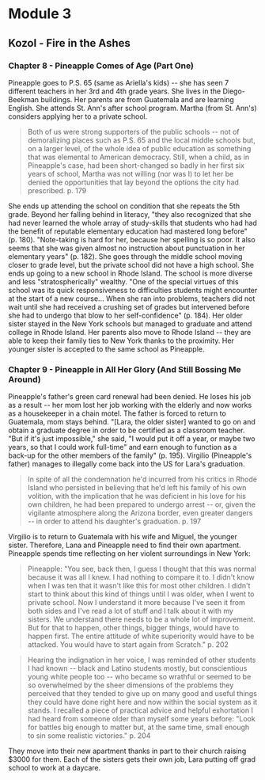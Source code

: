 Module 3
========

Kozol - Fire in the Ashes
-------------------------

### Chapter 8 - Pineapple Comes of Age (Part One)

Pineapple goes to P.S. 65 (same as Ariella's kids) -- she has seen 7 different teachers in her 3rd and 4th grade years. She lives in the Diego-Beekman buildings. Her parents are from Guatemala and are learning English. She attends St. Ann's after school program. Martha (from St. Ann's) considers applying her to a private school.

> Both of us were strong supporters of the public schools -- not of demoralizing places such as P.S. 65 and the local middle schools but, on a larger level, of the whole idea of public education as something that was elemental to American democracy. Still, when a child, as in Pineapple's case, had been short-changed so badly in her first six years of school, Martha was not willing (nor was I) to let her be denied the opportunities that lay beyond the options the city had prescribed.
> p. 179

She ends up attending the school on condition that she repeats the 5th grade. Beyond her falling behind in literacy, "they also recognized that she had never learned the whole array of study-skills that students who had had the benefit of reputable elementary education had mastered long before" (p. 180). "Note-taking is hard for her, because her spelling is so poor. It also seems that she was given almost no instruction about punctuation in her elementary years" (p. 182). She goes through the middle school moving closer to grade level, but the private school did not have a high school. She ends up going to a new school in Rhode Island. The school is more diverse and less "stratospherically" wealthy. "One of the special virtues of this school was its quick responsiveness to difficulties students might encounter at the start of a new course... When she ran into problems, teachers did not wait until she had received a crushing set of grades but intervened before she had to undergo that blow to her self-confidence" (p. 184). Her older sister stayed in the New York schools but managed to graduate and attend college in Rhode Island. Her parents also move to Rhode Island -- they are able to keep their family ties to New York thanks to the proximity. Her younger sister is accepted to the same school as Pineapple.

### Chapter 9 - Pineapple in All Her Glory (And Still Bossing Me Around)

Pineapple's father's green card renewal had been denied. He loses his job as a result -- her mom lost her job working with the elderly and now works as a housekeeper in a chain motel. The father is forced to return to Guatemala, mom stays behind. "[Lara, the older sister] wanted to go on and obtain a graduate degree in order to be certified as a classroom teacher. "But if it's just impossible," she said, "I would put it off a year, or maybe two years, so that I could work full-time" and earn enough to function as a back-up for the other members of the family" (p. 195). Virgilio (Pineapple's father) manages to illegally come back into the US for Lara's graduation.

> In spite of all the condemnation he'd incurred from his critics in Rhode Island who persisted in believing that he'd left his family of his own volition, with the implication that he was deficient in his love for his own children, he had been prepared to undergo arrest -- or, given the vigilante atmosphere along the Arizona border, even greater dangers -- in order to attend his daughter's graduation.
> p. 197

Virgilio is to return to Guatemala with his wife and Miguel, the younger sister. Therefore, Lana and Pineapple need to find their own apartment. Pineapple spends time reflecting on her violent surroundings in New York:

> Pineapple: "You see, back then, I guess I thought that this was normal because it was all I knew. I had nothing to compare it to. I didn't know when I was ten that it wasn't like this for most other children. I didn't start to think about this kind of things until I was older, when I went to private school. Now I understand it more because I've seen it from both sides and I've read a lot of stuff and I talk about it with my sisters. We understand there needs to be a whole lot of improvement. But for that to happen, other things, bigger things, would have to happen first. The entire attitude of white superiority would have to be attacked. You would have to start again from Scratch."
> p. 202

> Hearing the indignation in her voice, I was reminded of other students I had known -- black and Latino students mostly, but conscientious young white people too -- who became so wrathful or seemed to be so overwhelmed by the sheer dimensions of the problems they perceived that they tended to give up on many good and useful things they could have done right here and now within the social system as it stands. I recalled a piece of practical advice and helpful exhortation I had heard from someone older than  myself some years before: "Look for battles big enough to matter but, at the same time, small enough to sin some realistic victories."
> p. 204

They move into their new apartment thanks in part to their church raising $3000 for them. Each of the sisters gets their own job, Lara putting off grad school to work at a daycare.
